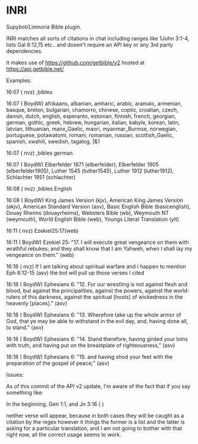 # INRI
Supybot/Limnoria Bible plugin.

INRI matches all sorts of citations in chat including ranges like 1John 3:1-4, lists Gal 6:12,15 etc.. and dosen't require an API key or any 3rd party dependencies.

It makes use of https://github.com/getbible/v2 hosted at https://api.getbible.net/

Examples:

16:07 ( nvz) ,bibles

16:07 ( BoydW) afrikaans, albanian, amharic, arabic, aramaic, armenian, basque, breton, bulgarian, chamorro, chinese, coptic, croatian, czech, 
               danish, dutch, english, esperanto, estonian, finnish, french, georgian, german, gothic, greek, hebrew, hungarian, italian, kabyle,
               korean, latin, latvian, lithuanian, manx_Gaelic, maori, myanmar_Burmse, norwegian, portuguese, potawatomi, romani, romanian,
               russian, scottish_Gaelic, spanish, swahili, swedish, tagalog,  |&1

16:07 ( nvz) ,bibles german

16:07 ( BoydW) Elberfelder 1871 (elberfelder), Elberfelder 1905 (elberfelder1905), Luther 1545 (luther1545), Luther 1912 (luther1912), Schlachter
               1951 (schlachter)

16:08 ( nvz) ,bibles English

16:08 ( BoydW) King James Version (kjv), American King James Version (akjv), American Standard Version (asv), Basic English Bible (basicenglish),
               Douay Rheims (douayrheims), Websters Bible (wb), Weymouth NT (weymouth), World English Bible (web), Youngs Literal Translation (ylt)

16:11 ( nvz) Ezekiel25:17(web)

16:11 ( BoydW) Ezekiel 25: "17. I will execute great vengeance on them with wrathful rebukes; and they shall know that I am Yahweh, when I shall
               lay my vengeance on them." (web)

16:18 ( nvz) If I am talking about spiritual warfare and I happen to mention Eph 6:12-15 (asv) the bot will pull up those verses I cited

16:18 ( BoydW) Ephesians 6: "12. For our wrestling is not against flesh and blood, but against the principalities, against the powers, against the 
               world-rulers of this darkness, against the spiritual [hosts] of wickedness in the heavenly [places]." (asv)

16:18 ( BoydW) Ephesians 6: "13. Wherefore take up the whole armor of God, that ye may be able to withstand in the evil day, and, having done all, 
               to stand." (asv)

16:18 ( BoydW) Ephesians 6: "14. Stand therefore, having girded your loins with truth, and having put on the breastplate of righteousness," (asv)

16:18 ( BoydW) Ephesians 6: "15. and having shod your feet with the preparation of the gospel of peace;" (asv)

Issues:

As of this commit of the API v2 update, I'm aware of the fact that if you say something like:

In the beginning, Gen 1:1, and Jn 3:16 (   )

neither verse will appear, because in both cases they will be caught as a citation by the regex however it things the former is a list and the latter is asking for a particular translation, and I am not going to bother with that right now, all the correct usage seems to work.
